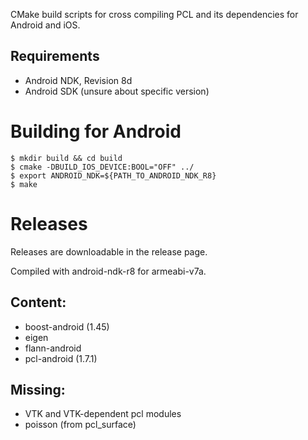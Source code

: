 CMake build scripts for cross compiling PCL and its dependencies for Android and iOS.

## Requirements

* Android NDK, Revision 8d
* Android SDK (unsure about specific version)

# Building for Android

    $ mkdir build && cd build
    $ cmake -DBUILD_IOS_DEVICE:BOOL="OFF" ../
    $ export ANDROID_NDK=${PATH_TO_ANDROID_NDK_R8}
    $ make

# Releases
Releases are downloadable in the release page.

Compiled with android-ndk-r8 for armeabi-v7a.

## Content:
 * boost-android (1.45)
 * eigen
 * flann-android
 * pcl-android (1.7.1)

## Missing:
 * VTK and VTK-dependent pcl modules
 * poisson (from pcl_surface)

